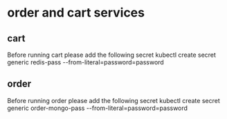 # order and cart services

## cart

Before running cart please add the following secret
kubectl create secret generic redis-pass --from-literal=password=password

## order

Before running order please add the following secret
kubectl create secret generic order-mongo-pass --from-literal=password=password
